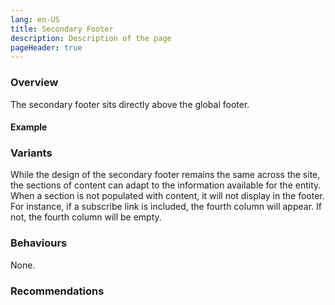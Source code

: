 ```yaml
---
lang: en-US
title: Secondary Footer
description: Description of the page
pageHeader: true
---
```


### Overview

The secondary footer sits directly above the global footer.

#### Example
<PreviewImage :image="$withBase('/images/secondary-footer-sample.png')" :contents="[{ x: 1, y: 7.5, title: 'Title', text: 'Secondary footer title' }, { x: 1, y: 25, title: 'Label', text: 'Secondary footer label' },{ x: 1, y: 60, title: 'Body copy', text: 'Secondary footer body copy'}, { x: 49, y: 20, title: 'Icon', text: 'Secondary footer icon'}]">
<template #code>
<CodeGroup>
  <CodeGroupItem title="HTML">

```html
<div class="secondary-footer secondary-footer--extended-contact secondary-footer--connect-with-us secondary-footer--subscribe-updates">
    <div class="container">
        <div class="row main-row">
            <div class="col-md base-contact">
                <div class="footer-title">Contact Us</div>
                <div class="mb-4 d-flex">
                    <span class="icon" v-html="email"></span>
                    <div class="d-flex flex-column">
                        <span class="fw-semi-bold">General Enquiries</span>
                        <a href="mailto:enquiries@space.gov.au">enquiries@space.gov.au</a>
                        <span class="fw-semibold">Media Enquiries</span>
                        <a href="mailto:enquiries@space.gov.au">enquiries@space.gov.au</a>
                    </div>
                </div>
                <div class="d-flex">
                    <span class="icon" v-html="phone"></span>
                    <div class="d-flex flex-column">
                        <a href="tel:+61 1800 497 182">1800 497 182 (within Australia)</a>
                        <a href="tel:+61 2 6276 1166">+61 2 6276 1166</a>
                    </div>
                </div>
            </div>
            <div class="col-md extended-contact">
                <div class="footer-title footer-title-placeholder"></div>
                <div class="mb-4 d-flex">
                    <span class="icon" v-html="mailbox"></span>
                    <div class="d-flex flex-column">
                        <span>Australian Space Agency,</span>
                        <span>GPO Box 2013,</span>
                        <span>CANBERRA ACT 2601</span>
                    </div>
                </div>
                <div class="d-flex">
                    <span class="icon" v-html="location"></span>
                    <div class="d-flex flex-column">
                        <span>McEwin Building.</span>
                        <span>Lot Fourteen, North Terrace,</span>
                        <span>Adelaide SA 5000</span>
                    </div>
                </div>
            </div>
            <div class="col-md connect-with-us">
                <div class="footer-title">Connect with us</div>
                <ul>
                    <li class="mb-4">
                        <span class="icon" v-html="twitter"></span>
                        <span>Twitter</span>
                    </li>
                    <li class="mb-4">
                        <span class="icon" v-html="linkedin"></span>
                        <span>LinkedIn</span>
                    </li>
                    <li>
                        <span class="icon" v-html="facebook"></span>
                        <span>Facebook</span>
                    </li>
                </ul>
            </div>
            <div v-if="subscribe" class="col-md subscribe-updates">
                <div class="footer-title">Subscribe for updates</div>
                <span class="icon" v-html="notification"></span>
                <span>Subscribe for the latest news</span>
            </div>
        </div>
    </div>
</div>
```
  </CodeGroupItem>
</CodeGroup>
</template>
</PreviewImage>

### Variants

While the design of the secondary footer remains the same across the site, the sections of content can adapt to the information available for the entity. When a section is not populated with content, it will not display in the footer. 
For instance, if a subscribe link is included, the fourth column will appear. 
If not, the fourth column will be empty.


### Behaviours
None.

### Recommendations
